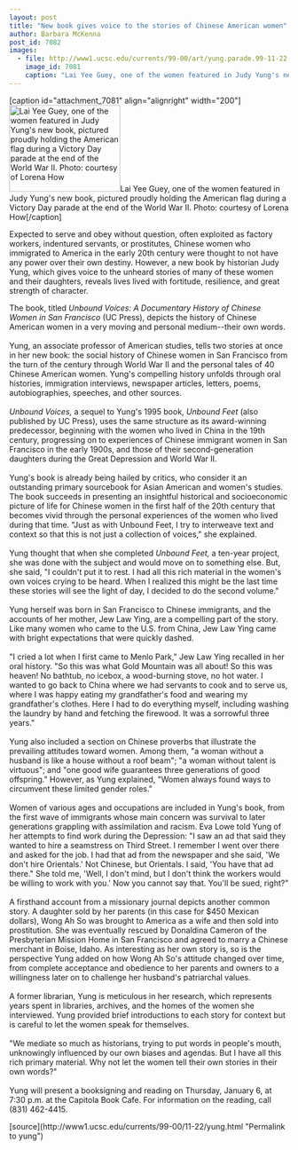 ```yaml
---
layout: post
title: "New book gives voice to the stories of Chinese American women"
author: Barbara McKenna
post_id: 7082
images:
  - file: http://www1.ucsc.edu/currents/99-00/art/yung.parade.99-11-22.200.jpg
    image_id: 7081
    caption: "Lai Yee Guey, one of the women featured in Judy Yung's new book, pictured proudly holding the American flag during a Victory Day parade at the end of the World War II. Photo: courtesy of Lorena How"
---
```


[caption id="attachment_7081" align="alignright" width="200"]<a href="http://localhost/mysite/wp-content/uploads/1999/11/yung.parade.99-11-22.200.jpg"><img class="size-full wp-image-7081" src="http://localhost/mysite/wp-content/uploads/1999/11/yung.parade.99-11-22.200.jpg" alt="Lai Yee Guey, one of the women featured in Judy Yung's new book, pictured proudly holding the American flag during a Victory Day parade at the end of the World War II. Photo: courtesy of Lorena How" width="200" height="156" /></a>Lai Yee Guey, one of the women featured in Judy Yung's new book, pictured proudly holding the American flag during a Victory Day parade at the end of the World War II. Photo: courtesy of Lorena How[/caption]
<p>
  Expected to serve and obey without question, often exploited as factory workers, indentured servants, or prostitutes, Chinese women who immigrated to America in the early 20th century were thought to not have any power over their own destiny. However, a new book by historian Judy Yung, which gives voice to the unheard stories of many of these women and their daughters, reveals lives lived with fortitude, resilience, and great strength of character.
</p>The book, titled <i>Unbound Voices: A Documentary History of Chinese Women in San Francisco</i> (UC Press), depicts the history of Chinese American women in a very moving and personal medium--their own words.<br>
<br>
Yung, an associate professor of American studies, tells two stories at once in her new book: the social history of Chinese women in San Francisco from the turn of the century through World War II and the personal tales of 40 Chinese American women. Yung's compelling history unfolds through oral histories, immigration interviews, newspaper articles, letters, poems, autobiographies, speeches, and other sources.<br>
<br>
<i>Unbound Voices,</i> a sequel to Yung's 1995 book, <i>Unbound Feet</i> (also published by UC Press), uses the same structure as its award-winning predecessor, beginning with the women who lived in China in the 19th century, progressing on to experiences of Chinese immigrant women in San Francisco in the early 1900s, and those of their second-generation daughters during the Great Depression and World War II.<br>
<br>
Yung's book is already being hailed by critics, who consider it an outstanding primary sourcebook for Asian American and women's studies. The book succeeds in presenting an insightful historical and socioeconomic picture of life for Chinese women in the first half of the 20th century that becomes vivid through the personal experiences of the women who lived during that time. "Just as with Unbound Feet, I try to interweave text and context so that this is not just a collection of voices," she explained.<br>
<br>
Yung thought that when she completed <i>Unbound Feet,</i> a ten-year project, she was done with the subject and would move on to something else. But, she said, "I couldn't put it to rest. I had all this rich material in the women's own voices crying to be heard. When I realized this might be the last time these stories will see the light of day, I decided to do the second volume."<br>
<br>
Yung herself was born in San Francisco to Chinese immigrants, and the accounts of her mother, Jew Law Ying, are a compelling part of the story. Like many women who came to the U.S. from China, Jew Law Ying came with bright expectations that were quickly dashed.<br>
<br>
"I cried a lot when I first came to Menlo Park," Jew Law Ying recalled in her oral history. "So this was what Gold Mountain was all about! So this was heaven! No bathtub, no icebox, a wood-burning stove, no hot water. I wanted to go back to China where we had servants to cook and to serve us, where I was happy eating my grandfather's food and wearing my grandfather's clothes. Here I had to do everything myself, including washing the laundry by hand and fetching the firewood. It was a sorrowful three years."<br>
<br>
Yung also included a section on Chinese proverbs that illustrate the prevailing attitudes toward women. Among them, "a woman without a husband is like a house without a roof beam"; "a woman without talent is virtuous"; and "one good wife guarantees three generations of good offspring." However, as Yung explained, "Women always found ways to circumvent these limited gender roles."<br>
<br>
Women of various ages and occupations are included in Yung's book, from the first wave of immigrants whose main concern was survival to later generations grappling with assimilation and racism. Eva Lowe told Yung of her attempts to find work during the Depression: "I saw an ad that said they wanted to hire a seamstress on Third Street. I remember I went over there and asked for the job. I had that ad from the newspaper and she said, 'We don't hire Orientals.' Not Chinese, but Orientals. I said, 'You have that ad there." She told me, 'Well, I don't mind, but I don't think the workers would be willing to work with you.' Now you cannot say that. You'll be sued, right?"<br>
<br>
A firsthand account from a missionary journal depicts another common story. A daughter sold by her parents (in this case for $450 Mexican dollars), Wong Ah So was brought to America as a wife and then sold into prostitution. She was eventually rescued by Donaldina Cameron of the Presbyterian Mission Home in San Francisco and agreed to marry a Chinese merchant in Boise, Idaho. As interesting as her own story is, so is the perspective Yung added on how Wong Ah So's attitude changed over time, from complete acceptance and obedience to her parents and owners to a willingness later on to challenge her husband's patriarchal values.<br>
<br>
A former librarian, Yung is meticulous in her research, which represents years spent in libraries, archives, and the homes of the women she interviewed. Yung provided brief introductions to each story for context but is careful to let the women speak for themselves.<br>
<br>
"We mediate so much as historians, trying to put words in people's mouth, unknowingly influenced by our own biases and agendas. But I have all this rich primary material. Why not let the women tell their own stories in their own words?"<br>
<br>
Yung will present a booksigning and reading on Thursday, January 6, at 7:30 p.m. at the Capitola Book Cafe. For information on the reading, call (831) 462-4415.
<p>

</p>
[source](http://www1.ucsc.edu/currents/99-00/11-22/yung.html "Permalink to yung")
